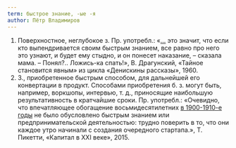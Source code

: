```yaml
---
term: быстрое знание, -ые -я
author: Пётр Владимиров
---
```

1. Поверхностное, неглубокое з. Пр. употребл.: «[...]() это значит, что если кто выпендривается своим быстрым знанием, все равно про него это узнают, и будет ему стыдно, и он понесет наказание, – сказала мама. – Понял?.. Ложись-ка спать!», В. Драгунский, «Тайное становится явным» из цикла «Денискины рассказы», 1960. 
2. З., приобретенное быстрым способом, для дальнейшей его конвертации в продукт. Способами приобретения б. з. могут быть, например, воркшопы, интервью, т. д., приносящие наибольшую результативность в кратчайшие сроки. Пр. употребл.: «Очевидно, что впечатляющее обогащение восьмидесятилетних [в 1900-1910-е годы]() не было обусловлено быстрым знанием или предпринимательской деятельностью: трудно поверить в то, что они каждое утро начинали с создания очередного стартапа.», Т. Пикетти, «Капитал в ХХI веке», 2015.

